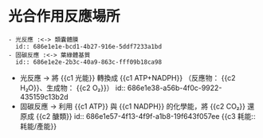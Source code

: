 # 光合作用反應場所
	- 光反應 :<-> 類囊體膜
	  id:: 686e1e1e-bcd1-4b27-916e-5ddf7233a1bd
	- 固碳反應 :<-> 葉綠體基質
	  id:: 686e1e2e-2b3c-40a9-863c-fff09b18ca98
- 光反應 -> 將 {{c1 光能}} 轉換成 {{c1 ATP+NADPH}} （反應物： {{c2 H₂O}}、生成物： {{c2 O₂}}）
  id:: 686e1e38-a56b-4f0c-9922-435159c13b2d
- 固碳反應 -> 利用 {{c1 ATP}} 與 {{c1 NADPH}} 的化學能，將 {{c2 CO₂}} 還原成 {{c2 醣類}}
  id:: 686e1e57-4f13-4f9f-a1b8-19f643f057ee
  {{c3 耗能::耗能/產能}}